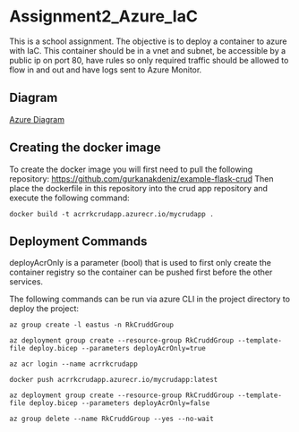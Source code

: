 # Assignment2_Azure_IaC

This is a school assignment. The objective is to deploy a container to azure with IaC. 
This container should be in a vnet and subnet, be accessible by a public ip on port 80, have rules so only required traffic should be allowed to flow in and out and have logs sent to Azure Monitor.

## Diagram

[Azure Diagram](Assignment2Diagram.jpg)

## Creating the docker image

To create the docker image you will first need to pull the following repository: https://github.com/gurkanakdeniz/example-flask-crud
Then place the dockerfile in this repository into the crud app repository and execute the following command:

```
docker build -t acrrkcrudapp.azurecr.io/mycrudapp .
```

## Deployment Commands

deployAcrOnly is a parameter (bool) that is used to first only create the container registry so the container can be pushed first before the other services.

The following commands can be run via azure CLI in the project directory to deploy the project:

```
az group create -l eastus -n RkCruddGroup
```
```
az deployment group create --resource-group RkCruddGroup --template-file deploy.bicep --parameters deployAcrOnly=true
```
```
az acr login --name acrrkcrudapp
```
```
docker push acrrkcrudapp.azurecr.io/mycrudapp:latest
```
```
az deployment group create --resource-group RkCruddGroup --template-file deploy.bicep --parameters deployAcrOnly=false
```
```
az group delete --name RkCruddGroup --yes --no-wait
```
